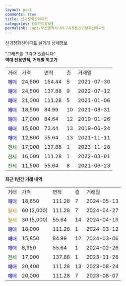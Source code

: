 ```yaml
---
layout: post
comments: true
title: 신괴정화신아파트
categories: [아파트정보]
permalink: /apt/부산광역시사하구괴정동신괴정화신아파트
---
```


신괴정화신아파트 실거래 상세정보

<script type="text/javascript">
  google.charts.load('current', {'packages':['line', 'corechart']});
  google.charts.setOnLoadCallback(drawChart);

  function drawChart() {
    var data = new google.visualization.DataTable();
    data.addColumn('date', '거래일');
    data.addColumn('number', "매매");
    data.addColumn('number', "전세");
    data.addColumn('number', "전매");

    data.addRows([[new Date(Date.parse("2024-05-13")), 18650, null, null], [new Date(Date.parse("2024-04-27")), null, null, null], [new Date(Date.parse("2024-04-19")), null, null, null], [new Date(Date.parse("2024-03-12")), 18000, null, null], [new Date(Date.parse("2024-03-06")), 15850, null, null], [new Date(Date.parse("2024-02-26")), 8950, null, null], [new Date(Date.parse("2023-11-28")), null, 17000, null], [new Date(Date.parse("2023-08-24")), 20400, null, null], [new Date(Date.parse("2023-08-07")), 20000, null, null]]);

    var options = {
      hAxis: {
        format: 'yyyy/MM/dd'
      },    
      lineWidth: 0,
      pointsVisible: true,    
      title: '최근 1년간 유형별 실거래가 분포',
      legend: { position: 'bottom' }
    };

    var formatter = new google.visualization.NumberFormat({pattern:'###,###'} );
    formatter.format(data, 1);
    formatter.format(data, 2);
    
    setTimeout(function() {
        var chart = new google.visualization.LineChart(document.getElementById('columnchart_material'));
        chart.draw(data, (options));
        document.getElementById('loading').style.display = 'none';
    }, 200);
  }
</script>


<div id="loading" style="z-index:20; display: block; margin-left: 0px">"그래프를 그리고 있습니다"</div>
<div id="columnchart_material" style="width: 95%; margin-left: 0px; display: block"></div>
<!-- contents start -->
<b>역대 전용면적, 거래별 최고가</b>
<table class="sortable">
    <tr>
      <td>거래</td>
      <td>가격</td>
      <td>면적</td>
      <td>층</td>
      <td>거래일</td>
    </tr>
        <tr>
          <td><a style="color: blue">매매</a></td>
          <td>24,500</td>
          <td>154.44</td>
          <td>5</td>
          <td>2021-07-30</td>
        </tr>            <tr>
          <td><a style="color: blue">매매</a></td>
          <td>24,500</td>
          <td>137.88</td>
          <td>9</td>
          <td>2022-07-12</td>
        </tr>            <tr>
          <td><a style="color: blue">매매</a></td>
          <td>21,000</td>
          <td>111.28</td>
          <td>5</td>
          <td>2021-01-06</td>
        </tr>            <tr>
          <td><a style="color: blue">매매</a></td>
          <td>18,500</td>
          <td>84.99</td>
          <td>10</td>
          <td>2021-08-31</td>
        </tr>            <tr>
          <td><a style="color: blue">매매</a></td>
          <td>17,000</td>
          <td>84.64</td>
          <td>12</td>
          <td>2019-01-26</td>
        </tr>            <tr>
          <td><a style="color: blue">매매</a></td>
          <td>15,600</td>
          <td>73.44</td>
          <td>13</td>
          <td>2019-06-24</td>
        </tr>            <tr>
          <td><a style="color: blue">매매</a></td>
          <td>12,800</td>
          <td>55.64</td>
          <td>13</td>
          <td>2021-11-11</td>
        </tr>        
        <tr>
              <td><a style="color: darkgreen">전세</a></td>
              <td>17,000</td>
              <td>137.88</td>
              <td>1</td>
              <td>2023-11-28</td>
            </tr>            <tr>
              <td><a style="color: darkgreen">전세</a></td>
              <td>16,000</td>
              <td>111.28</td>
              <td>1</td>
              <td>2022-03-01</td>
            </tr>            <tr>
              <td><a style="color: darkgreen">전세</a></td>
              <td>11,500</td>
              <td>55.64</td>
              <td>8</td>
              <td>2021-06-23</td>
            </tr>        
    
</table>

<b>최근 1년간 거래 내역</b>

<table class="sortable">
    <tr>
      <td>거래</td>
      <td>가격</td>
      <td>면적</td>
      <td>층</td>
      <td>거래일</td>
    </tr>
    <tr>
      <td><a style="color: blue">매매</a></td>
      <td>18,650</td>
      <td>111.28</td>
      <td>7</td>
      <td>2024-05-13</td>
    </tr>          <tr>
      <td><a style="color: darkgoldenrod">월세</a></td>
      <td>60 (2,000)</td>
      <td>111.28</td>
      <td>7</td>
      <td>2024-04-27</td>
    </tr>          <tr>
      <td><a style="color: darkgoldenrod">월세</a></td>
      <td>30 (5,000)</td>
      <td>55.64</td>
      <td>14</td>
      <td>2024-04-19</td>
    </tr>          <tr>
      <td><a style="color: blue">매매</a></td>
      <td>18,000</td>
      <td>111.28</td>
      <td>1</td>
      <td>2024-03-12</td>
    </tr>          <tr>
      <td><a style="color: blue">매매</a></td>
      <td>15,850</td>
      <td>84.99</td>
      <td>12</td>
      <td>2024-03-06</td>
    </tr>          <tr>
      <td><a style="color: blue">매매</a></td>
      <td>8,950</td>
      <td>55.64</td>
      <td>1</td>
      <td>2024-02-26</td>
    </tr>          <tr>
      <td><a style="color: darkgreen">전세</a></td>
      <td>17,000</td>
      <td>137.88</td>
      <td>1</td>
      <td>2023-11-28</td>
    </tr>          <tr>
      <td><a style="color: blue">매매</a></td>
      <td>20,400</td>
      <td>111.28</td>
      <td>13</td>
      <td>2023-08-24</td>
    </tr>          <tr>
      <td><a style="color: blue">매매</a></td>
      <td>20,000</td>
      <td>111.28</td>
      <td>7</td>
      <td>2023-08-07</td>
    </tr>      </table>
<!-- contents end -->    

